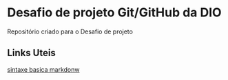 #   Desafio de projeto Git/GitHub da DIO
Repositório criado para o Desafio de projeto 

##  Links Uteis
[sintaxe basica  markdonw](https://www.markdownguide.org/basic-syntax/)
